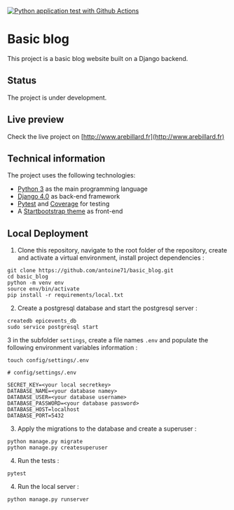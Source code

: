 [![Python application test with Github Actions](https://github.com/antoine71/basic_blog/actions/workflows/devops.yml/badge.svg)](https://github.com/antoine71/basic_blog/actions/workflows/devops.yml)

# Basic blog

This project is a basic blog website built on a Django backend.

## Status

The project is under development.

## Live preview

Check the live project on [http://www.arebillard.fr](http://www.arebillard.fr)

## Technical information

The project uses the following technologies:

* [Python 3](https://www.python.org) as the main programming language
* [Django 4.0](https://www.djangoproject.com/) as back-end framework
* [Pytest](https://pytest.org) and [Coverage](https://pypi.org/project/coverage/) for testing
* A [Startbootstrap theme](https://startbootstrap.com) as front-end

## Local Deployment

1. Clone this repository, navigate to the root folder of the repository, create and activate a virtual environment, install project dependencies :

```
git clone https://github.com/antoine71/basic_blog.git
cd basic_blog
python -m venv env
source env/bin/activate
pip install -r requirements/local.txt
```

2. Create a postgresql database and start the postgresql server :

```shell
createdb epicevents_db
sudo service postgresql start
```

3 in the subfolder `settings`, create a file names `.env` and populate the following environment variables information :

```shell
touch config/settings/.env
```

```
# config/settings/.env

SECRET_KEY=<your local secretkey>
DATABASE_NAME=<your database namey>
DATABASE_USER=<your database username>
DATABASE_PASSWORD=<your database password>
DATABASE_HOST=localhost
DATABASE_PORT=5432
```

3. Apply the migrations to the database and create a superuser :

```shell
python manage.py migrate
python manage.py createsuperuser
```

4. Run the tests :
```
pytest
```

4. Run the local server :
```
python manage.py runserver
```
